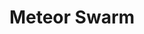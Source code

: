 ---
title: "Meteor Swarm"
index:
  - meteor-swarm
permalink: /spells/meteor-swarm/
tags:
  - Spell
  - 9th Level
  - Evocation
  - Damage
  - Fire
available_for:
  - Sorcerer
  - Wizard
level: "9th Level"
school: "Evocation"
range: "1 mile"
area: "40 ft"
shape: "Sphere"
comp:
  - V
  - S
attack: "DEX Save"
effect: "Fire"
description: |
  Blazing orbs of fire plummet to the ground at four different points you can see within range. Each creature in a 40-foot-radius sphere centered on each point you choose must make a dexterity saving throw. The sphere spreads around corners. A creature takes 20d6 fire damage and 20d6 bludgeoning damage on a failed save, or half as much damage on a successful one. A creature in the area of more than one fiery burst is affected only once.

  The spell damages objects in the area and ignites flammable objects that aren't being worn or carried.
excerpt: "Blazing orbs of fire plummet to the ground at four different points you can see within range."
source: "Basic Rules"
---